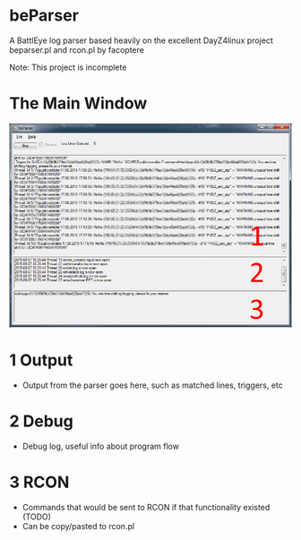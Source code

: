 # beParser
A BattlEye log parser based heavily on the excellent DayZ4linux project beparser.pl and rcon.pl by facoptere

Note: This project is incomplete

# The Main Window
![Main Window](misc/beParser_window.png?raw=true "The Main Window")
# 1 Output
* Output from the parser goes here, such as matched lines, triggers, etc

# 2 Debug
* Debug log, useful info about program flow
 
# 3 RCON
* Commands that would be sent to RCON if that functionality existed (TODO)
* Can be copy/pasted to rcon.pl
